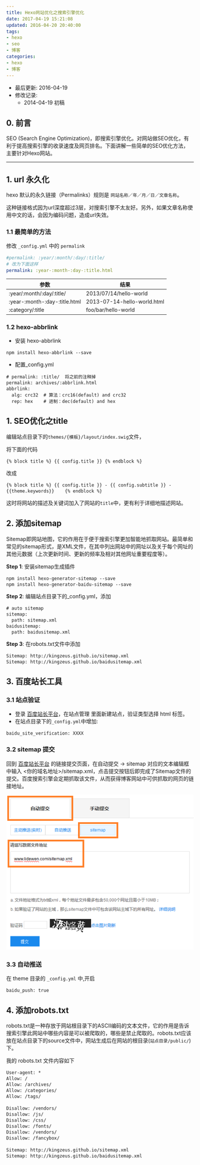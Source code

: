 ```yaml
---
title: Hexo网站优化之搜索引擎优化
date: 2017-04-19 15:21:08
updated: 2016-04-20 20:40:00
tags:
- hexo
- seo
- 博客
categories:
- hexo
- 博客
---
```


- 最后更新: 2016-04-19
- 修改记录:
	* 2014-04-19 初稿




## 0. 前言

SEO (Search Engine Optimization)，即搜索引擎优化。对网站做SEO优化，有利于提高搜索引擎的收录速度及网页排名。下面讲解一些简单的SEO优化方法，主要针对Hexo网站。

* * *

## 1. url 永久化

hexo 默认的永久链接（Permalinks）规则是 `网站名称／年／月／日／文章名称`。

这种链接格式因为url深度超过3层，对搜索引擎不太友好。另外，如果文章名称使用中文的话，会因为编码问题，造成url失效。

### 1.1 最简单的方法

修改 `_config.yml` 中的 `permalink`

```yaml
#permalink: :year/:month/:day/:title/
# 改为下面这样
permalink: :year-:month-:day-:title.html
```


参数 | 结果
----|----
:year/:month/:day/:title/	| 2013/07/14/hello-world
:year-:month-:day-:title.html | 2013-07-14-hello-world.html
:category/:title | foo/bar/hello-world

### 1.2 hexo-abbrlink

* 安装 hexo-abbrlink

```
npm install hexo-abbrlink --save
```

* 配置_config.yml

```
# permalink: :title/  将之前的注释掉
permalink: archives/:abbrlink.html
abbrlink:
  alg: crc32  # 算法：crc16(default) and crc32
  rep: hex    # 进制：dec(default) and hex
```


## 1. SEO优化之title

编辑站点目录下的`themes/{模板}/layout/index.swig`文件，

将下面的代码

```
{% block title %} {{ config.title }} {% endblock %}
```  

改成
    
```
{% block title %} {{ config.title }} - {{ config.subtitle }} -  {{theme.keywords}}    {% endblock %}
```

这时将网站的描述及关键词加入了网站的`title`中，更有利于详细地描述网站。 

## 2. 添加sitemap 

Sitemap即网站地图，它的作用在于便于搜索引擎更加智能地抓取网站。最简单和常见的sitemap形式，是XML文件，在其中列出网站中的网址以及关于每个网址的其他元数据（上次更新时间、更新的频率及相对其他网址重要程度等）。 

**Step 1**: 安装sitemap生成插件 
    
    npm install hexo-generator-sitemap --save
    npm install hexo-generator-baidu-sitemap --save
    

**Step 2**: 编辑站点目录下的_config.yml，添加 
    

```
# auto sitemap
sitemap:
  path: sitemap.xml
baidusitemap:
  path: baidusitemap.xml

```
    
**Step 3**: 在robots.txt文件中添加 
    

```
Sitemap: http://kingzeus.github.io/sitemap.xml
Sitemap: http://kingzeus.github.io/baidusitemap.xml
```
    

## 3. 百度站长工具
### 3.1 站点验证
* 登录 [百度站长平台](http://zhanzhang.baidu.com)，在站点管理 里面新建站点，验证类型选择 html 标签。
* 在站点目录下的`_config.yml`中增加:

```
baidu_site_verification: XXXX 
```

### 3.2 sitemap 提交
回到 [百度站长平台](http://zhanzhang.baidu.com) 的链接提交页面，在自动提交 -> sitemap 对应的文本编辑框中输入 <你的域名地址>/sitemap.xml，点击提交按钮后即完成了Sitemap文件的提交。百度搜索引擎会定期抓取该文件，从而获得博客网站中可供抓取的网页的链接地址。

![](/images/14610006885838.png)

### 3.3 自动推送
在 theme 目录的 `_config.yml` 中,开启

```
baidu_push: true
```

## 4. 添加robots.txt 

robots.txt是一种存放于网站根目录下的ASCII编码的文本文件，它的作用是告诉搜索引擎此网站中哪些内容是可以被爬取的，哪些是禁止爬取的。robots.txt应该放在站点目录下的source文件中，网站生成后在网站的根目录(`站点目录/public/`)下。 


我的 robots.txt 文件内容如下 
 
```
User-agent: *
Allow: /
Allow: /archives/
Allow: /categories/
Allow: /tags/

Disallow: /vendors/
Disallow: /js/
Disallow: /css/
Disallow: /fonts/
Disallow: /vendors/
Disallow: /fancybox/

Sitemap: http://kingzeus.github.io/sitemap.xml
Sitemap: http://kingzeus.github.io/baidusitemap.xml
```   


